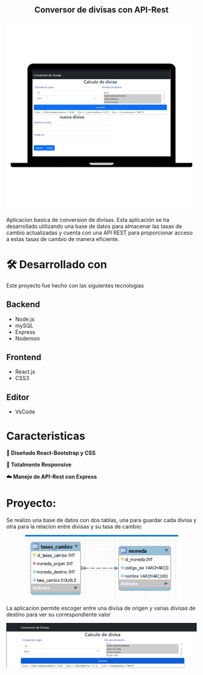 <h2 align="center">
  Conversor de divisas con API-Rest<br/>
</h2>
<div align="center">
  <img alt="Demo" src="/FrontEnd/conversion_divisas/src/img/presentation_web-divisas.png" />
</div>

Aplicacion basica de conversion de divisas. Esta aplicación se ha desarrollado utilizando una base de datos para almacenar las tasas de cambio actualizadas y cuenta con una API REST para proporcionar acceso a estas tasas de cambio de manera eficiente.

# 🛠 Desarrollado con

Este proyecto fue hecho con las siguientes tecnologias 

## Backend
- Node.js
- mySQL
- Express
- Nodemon

## Frontend
- React.js
- CSS3

## Editor
- VsCode

# Caracteristicas

**🎨 Diseñado React-Bootstrap y CSS**

**📱 Totalmente Responsive**

**☁️ Manejo de API-Rest con Express**

# Proyecto:

Se realizo una base de datos con dos tablas, una para guardar cada divisa y otra para la relacion entre divisas y su tasa de cambio:
<div align="center">
  <img alt="Demo" src="/FrontEnd/conversion_divisas/src/img/tablasBD.png" />
</div>

La aplicacion permite escoger entre una divisa de origen y varias divisas de destino para ver su correspondiente valor
<div align="center">
  <img alt="Demo" src="/FrontEnd/conversion_divisas/src/img/Muestra1.png" />
</div>









